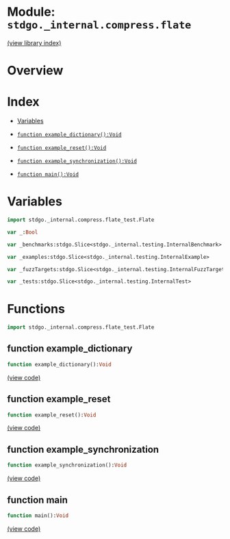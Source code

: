 # Module: `stdgo._internal.compress.flate`

[(view library index)](../../../stdgo.md)


# Overview


# Index


- [Variables](<#variables>)

- [`function example_dictionary():Void`](<#function-example_dictionary>)

- [`function example_reset():Void`](<#function-example_reset>)

- [`function example_synchronization():Void`](<#function-example_synchronization>)

- [`function main():Void`](<#function-main>)

# Variables


```haxe
import stdgo._internal.compress.flate_test.Flate
```


```haxe
var _:Bool
```


```haxe
var _benchmarks:stdgo.Slice<stdgo._internal.testing.InternalBenchmark>
```


```haxe
var _examples:stdgo.Slice<stdgo._internal.testing.InternalExample>
```


```haxe
var _fuzzTargets:stdgo.Slice<stdgo._internal.testing.InternalFuzzTarget>
```


```haxe
var _tests:stdgo.Slice<stdgo._internal.testing.InternalTest>
```


# Functions


```haxe
import stdgo._internal.compress.flate_test.Flate
```


## function example\_dictionary


```haxe
function example_dictionary():Void
```


[\(view code\)](<./Flate.hx#L49>)


## function example\_reset


```haxe
function example_reset():Void
```


[\(view code\)](<./Flate.hx#L3>)


## function example\_synchronization


```haxe
function example_synchronization():Void
```


[\(view code\)](<./Flate.hx#L103>)


## function main


```haxe
function main():Void
```


[\(view code\)](<./Flate.hx#L48>)



